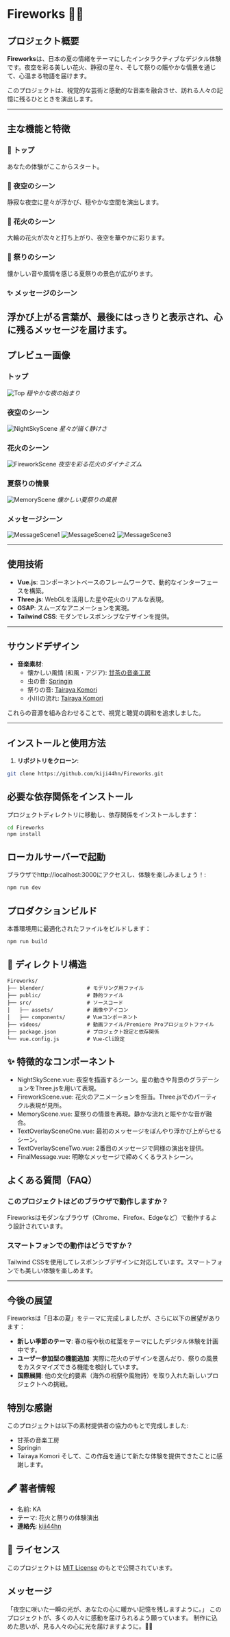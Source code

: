 # Fireworks 🌌🎆

## プロジェクト概要
**Fireworks**は、日本の夏の情緒をテーマにしたインタラクティブなデジタル体験です。夜空を彩る美しい花火、静寂の星々、そして祭りの賑やかな情景を通じて、心温まる物語を届けます。

このプロジェクトは、視覚的な芸術と感動的な音楽を融合させ、訪れる人々の記憶に残るひとときを演出します。

---

## 主な機能と特徴
### 🌌 トップ 
あなたの体験がここからスタート。
### 🌠 夜空のシーン
静寂な夜空に星々が浮かび、穏やかな空間を演出します。
### 🎇 花火のシーン
大輪の花火が次々と打ち上がり、夜空を華やかに彩ります。
### 🎎 祭りのシーン
懐かしい音や風情を感じる夏祭りの景色が広がります。
### ✨ メッセージのシーン
浮かび上がる言葉が、最後にはっきりと表示され、心に残るメッセージを届けます。
---

## プレビュー画像
### トップ
![Top](./path/to/preview-top.png)
*穏やかな夜の始まり*

### 夜空のシーン
![NightSkyScene](./path/to/preview-night-sky.png)
*星々が描く静けさ*

### 花火のシーン
![FireworkScene](./path/to/preview-fireworks.png)
*夜空を彩る花火のダイナミズム*

### 夏祭りの情景
![MemoryScene](./path/to/preview-memory.png)
*懐かしい夏祭りの風景*

### メッセージシーン
![MessageScene1](./path/to/preview-message1.png)
![MessageScene2](./path/to/preview-message2.png)
![MessageScene3](./path/to/preview-message3.png)

---

## 使用技術
- **Vue.js**: コンポーネントベースのフレームワークで、動的なインターフェースを構築。
- **Three.js**: WebGLを活用した星や花火のリアルな表現。
- **GSAP**: スムーズなアニメーションを実現。
- **Tailwind CSS**: モダンでレスポンシブなデザインを提供。

---

## サウンドデザイン
- **音楽素材**:
  - 懐かしい風情 (和風・アジア): [甘茶の音楽工房](https://amachamusic.chagasi.com/)
  - 虫の音: [Springin](https://springin.org/)
  - 祭りの音: [Tairaya Komori](https://sound.jp/tairaya/)
  - 小川の流れ: [Tairaya Komori](https://sound.jp/tairaya/)

これらの音源を組み合わせることで、視覚と聴覚の調和を追求しました。

---

## インストールと使用方法
1. **リポジトリをクローン**:
```bash
git clone https://github.com/kiji44hn/Fireworks.git
```

## 必要な依存関係をインストール
プロジェクトディレクトリに移動し、依存関係をインストールします：

```bash
cd Fireworks
npm install
```

## ローカルサーバーで起動
ブラウザでhttp://localhost:3000にアクセスし、体験を楽しみましょう！:
```bash
npm run dev
```

## プロダクションビルド
本番環境用に最適化されたファイルをビルドします：

```bash
npm run build
```

## 📁 ディレクトリ構造

```
Fireworks/
├── blender/              # モデリング用ファイル
├── public/               # 静的ファイル
├── src/                  # ソースコード
│   ├── assets/           # 画像やアイコン
│   ├── components/       # Vueコンポーネント
├── videos/               # 動画ファイル/Premiere Proプロジェクトファイル
├── package.json          # プロジェクト設定と依存関係
└── vue.config.js         # Vue-Cli設定
```

## ✨ 特徴的なコンポーネント

- NightSkyScene.vue: 夜空を描画するシーン。星の動きや背景のグラデーションをThree.jsを用いて表現。
- FireworkScene.vue: 花火のアニメーションを担当。Three.jsでのパーティクル表現が見所。
- MemoryScene.vue: 夏祭りの情景を再現。静かな流れと賑やかな音が融合。
- TextOverlaySceneOne.vue: 最初のメッセージをぼんやり浮かび上がらせるシーン。
- TextOverlaySceneTwo.vue: 2番目のメッセージで同様の演出を提供。
- FinalMessage.vue: 明瞭なメッセージで締めくくるラストシーン。

## よくある質問（FAQ）

### このプロジェクトはどのブラウザで動作しますか？
Fireworksはモダンなブラウザ（Chrome、Firefox、Edgeなど）で動作するよう設計されています。

### スマートフォンでの動作はどうですか？
Tailwind CSSを使用してレスポンシブデザインに対応しています。スマートフォンでも美しい体験を楽しめます。

---

## 今後の展望
Fireworksは「日本の夏」をテーマに完成しましたが、さらに以下の展望があります：
- **新しい季節のテーマ**:
  春の桜や秋の紅葉をテーマにしたデジタル体験を計画中です。
- **ユーザー参加型の機能追加**:
  実際に花火のデザインを選んだり、祭りの風景をカスタマイズできる機能を検討しています。
- **国際展開**:
  他の文化的要素（海外の祝祭や風物詩）を取り入れた新しいプロジェクトへの挑戦。

## 特別な感謝
このプロジェクトは以下の素材提供者の協力のもとで完成しました:
- 甘茶の音楽工房
- Springin
- Tairaya Komori
そして、この作品を通じて新たな体験を提供できたことに感謝します。

## 🖋️ 著者情報

- 名前: KA
- テーマ: 花火と祭りの体験演出
- **連絡先**: [kiji44hn](https://github.com/kiji44hn)

## 📜 ライセンス
このプロジェクトは [MIT License](./LICENSE) のもとで公開されています。

## メッセージ
「夜空に咲いた一瞬の光が、あなたの心に暖かい記憶を残しますように。」 このプロジェクトが、多くの人々に感動を届けられるよう願っています。 制作に込めた思いが、見る人々の心に光を届けますように。🌌✨
